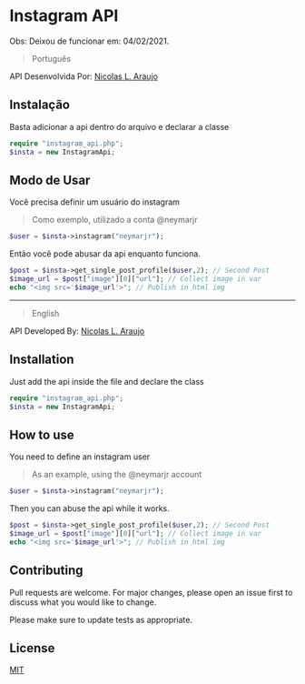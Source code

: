 # Instagram API

Obs: Deixou de funcionar em: 04/02/2021.


> Português

API Desenvolvida Por: [Nicolas L. Araujo](http://nicolasleitearaujo.online)

## Instalação

Basta adicionar a api dentro do arquivo e declarar a classe


```php
require "instagram_api.php";
$insta = new InstagramApi;
```

## Modo de Usar

Você precisa definir um usuário do instagram

> Como exemplo, utilizado a conta @neymarjr

```php
$user = $insta->instagram("neymarjr"); 
```

Então você pode abusar da api enquanto funciona. 

```php
$post = $insta->get_single_post_profile($user,2); // Second Post
$image_url = $post["image"][0]["url"]; // Collect image in var
echo "<img src='$image_url'>"; // Publish in html img
```


---

> English

API Developed By: [Nicolas L. Araujo](http://nicolasleitearaujo.online)

## Installation

Just add the api inside the file and declare the class

```php
require "instagram_api.php";
$insta = new InstagramApi;
```
## How to use

You need to define an instagram user

> As an example, using the @neymarjr account

```php
$user = $insta->instagram("neymarjr"); 
```

Then you can abuse the api while it works.

```php
$post = $insta->get_single_post_profile($user,2); // Second Post
$image_url = $post["image"][0]["url"]; // Collect image in var
echo "<img src='$image_url'>"; // Publish in html img
```

## Contributing
Pull requests are welcome. For major changes, please open an issue first to discuss what you would like to change.

Please make sure to update tests as appropriate.

## License
[MIT](https://choosealicense.com/licenses/mit/)
